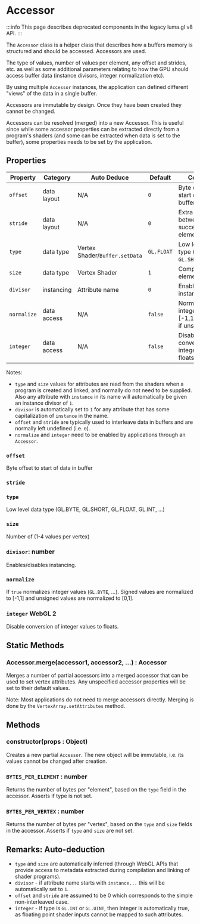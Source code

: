 # Accessor

:::info
This page describes deprecated components in the legacy luma.gl v8 API.
:::

The `Accessor` class is a helper class that describes how a buffers memory is structured and should be accessed. Accessors are used.

The type of values, number of values per element, any offset and strides, etc. as well as some additional parameters relating to how the GPU should access buffer data (instance divisors, integer normalization etc).

By using multiple `Accessor` instances, the application can defined different "views" of the data in a single buffer.

Accessors are immutable by design. Once they have been created they cannot be changed.

Accessors can be resolved (merged) into a new Accessor. This is useful since while some accessor properties can be extracted directly from a program's shaders (and some can be extracted when data is set to the buffer), some properties needs to be set by the application.

## Properties

| Property    | Category    | Auto Deduce                    | Default    | Comment                                                    |
| ----------- | ----------- | ------------------------------ | ---------- | ---------------------------------------------------------- |
| `offset`    | data layout | N/A                            | `0`        | Byte offset to start of data in buffer                     |
| `stride`    | data layout | N/A                            | `0`        | Extra bytes between each successive data element           |
| `type`      | data type   | Vertex Shader/`Buffer.setData` | `GL.FLOAT` | Low level data type (`GL.BYTE`, `GL.SHORT`, ...)           |
| `size`      | data type   | Vertex Shader                  | `1`        | Components per element (`1`-`4`)                           |
| `divisor`   | instancing  | Attribute name                 | `0`        | Enables/disables instancing                                |
| `normalize` | data access | N/A                            | `false`    | Normalize integers to [-1,1], or [0,1] if unsigned         |
| `integer`   | data access | N/A                            | `false`    | Disable conversion of integer values to floats **WebGL 2** |

Notes:

- `type` and `size` values for attributes are read from the shaders when a program is created and linked, and normally do not need to be supplied. Also any attribute with `instance` in its name will automatically be given an instance divisor of `1`.
- `divisor` is automatically set to `1` for any attribute that has some capitalization of `instance` in the name.
- `offset` and `stride` are typically used to interleave data in buffers and are normally left undefined (i.e. `0`).
- `normalize` and `integer` need to be enabled by applications through an `Accessor`.

### `offset`

Byte offset to start of data in buffer

### `stride`

### `type`

Low level data type (GL.BYTE, GL.SHORT, GL.FLOAT, GL.INT, ...)

### `size`

Number of (1-4 values per vertex)

### `divisor`: number

Enables/disables instancing.

### `normalize`

If `true` normalizes integer values (`GL.BYTE`, ...). Signed values are normalized to [-1,1] and unsigned values are normalized to [0,1].

### `integer` **WebGL 2**

Disable conversion of integer values to floats.

## Static Methods

### Accessor.merge(accessor1, accessor2, ...) : Accessor

Merges a number of partial accessors into a merged accessor that can be used to set vertex attributes. Any unspecified accessor properties will be set to their default values.

Note: Most applications do not need to merge accessors directly. Merging is done by the `VertexArray.setAttributes` method.

## Methods

### constructor(props : Object)

Creates a new partial `Accessor`. The new object will be immutable, i.e. its values cannot be changed after creation.

### `BYTES_PER_ELEMENT` : number

Returns the number of bytes per "element", based on the `type` field in the accessor. Asserts if type is not set.

### `BYTES_PER_VERTEX` : number

Returns the number of bytes per "vertex", based on the `type` and `size` fields in the accessor. Asserts if `type` and `size` are not set.

## Remarks: Auto-deduction

- `type` and `size` are automatically inferred (through WebGL APIs that provide access to metadata extracted during compilation and linking of shader programs).
- `divisor` - if attribute name starts with `instance...` this will be automatically set to `1`.
- `offset` and `stride` are assumed to be 0 which corresponds to the simple non-interleaved case.
- `integer` - if type is `GL.INT` or `GL.UINT`, then integer is automatically true, as floating point shader inputs cannot be mapped to such attributes.
